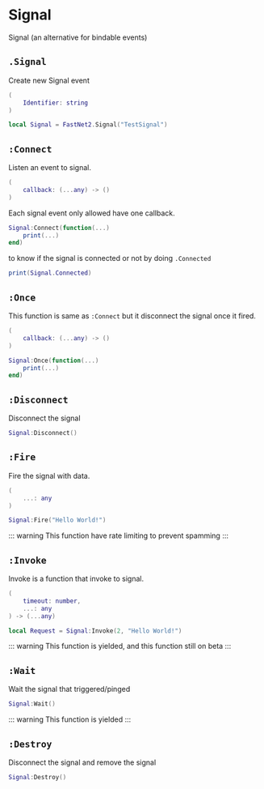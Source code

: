 # Signal

Signal (an alternative for bindable events)

## `.Signal`

Create new Signal event

```lua
(
	Identifier: string
)
```

```lua
local Signal = FastNet2.Signal("TestSignal")
```

## `:Connect`

Listen an event to signal.

```lua
(
	callback: (...any) -> ()
)
```

Each signal event only allowed have one callback.

```lua
Signal:Connect(function(...)
	print(...)
end)
```

to know if the signal is connected or not by doing `.Connected`

```lua
print(Signal.Connected)
```

## `:Once`

This function is same as `:Connect` but it disconnect the signal once it fired.

```lua
(
	callback: (...any) -> ()
)
```

```lua
Signal:Once(function(...)
	print(...)
end)
```

## `:Disconnect`

Disconnect the signal

```lua
Signal:Disconnect()
```

## `:Fire`

Fire the signal with data.

```lua
(
	...: any
)
```

```lua
Signal:Fire("Hello World!")
```

::: warning
This function have rate limiting to prevent spamming
:::

## `:Invoke`

Invoke is a function that invoke to signal.

```lua
(
	timeout: number,
	...: any
) -> (...any)
```

```lua
local Request = Signal:Invoke(2, "Hello World!")
```

::: warning
This function is yielded, and this function still on beta
:::

## `:Wait`

Wait the signal that triggered/pinged

```lua
Signal:Wait()
```

::: warning
This function is yielded
:::

## `:Destroy`

Disconnect the signal and remove the signal

```lua
Signal:Destroy()
```
